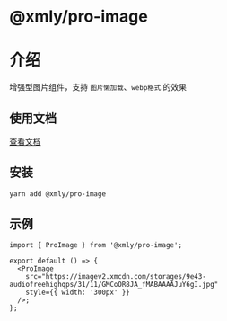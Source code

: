 # @xmly/pro-image

# 介绍

增强型图片组件，支持 `图片懒加载`、`webp格式` 的效果

## 使用文档

[查看文档](http://react-library.pages.xmly.work/component/pro-image)

## 安装

```bash
yarn add @xmly/pro-image
```

## 示例

```tsx
import { ProImage } from '@xmly/pro-image';

export default () => {
  <ProImage
    src="https://imagev2.xmcdn.com/storages/9e43-audiofreehighqps/31/11/GMCoOR8JA_fMABAAAAJuY6gI.jpg"
    style={{ width: '300px' }}
  />;
};
```
